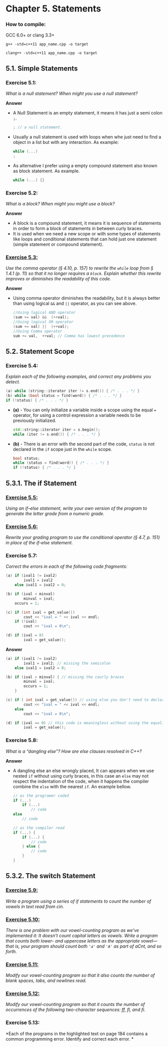 # Chapter 5. Statements

### How to compile:

GCC 6.0+ or clang 3.3+

`g++ -std=c++11 app_name.cpp -o target`

`clang++ -std=c++11 app_name.cpp -o target`

## 5.1. Simple Statements

### Exercise 5.1:

*What is a null statement? When might you use a null statement?*

**Answer**

- A Null Statement is an empty statement, it means it has just a semi colon `;`.
    ```cpp
    ; // a null statement.
    ```
- Usually a null statement is used with loops when whe just need to find a object in a list but with any interaction. As example:
    ```cpp
    while (...)
    ;
    ```

- As alternative I prefer using a  empty compound statement also known as block statement. As example.
    ```cpp
    while (...) {}
    ```

### Exercise 5.2: 

*What is a block? When might you might use a block?*

**Answer**

- A block is a compound statement, it means it is sequence of statements in order to form a block of statements in between curly braces.
- It is used when we need a new scope or with some types of statements like loops and conditional statements that can hold just one statement (simple statement or compound statement).

### [Exercise 5.3:](Exercise_03/Ex03.cpp)

*Use the comma operator (§ 4.10, p. 157) to rewrite the `while` loop from § 1.4.1 (p. 11) so that it no longer requires a `block`. Explain whether this rewrite improves or diminishes the readability of this code.*

**Answer**

- Using comma operator diminishes the readability, but it is always better than using logical `&&` and `||`  operator, as you can see above.

    ```cpp
    //Using logical AND operator
    (sum += val) &&  (++val);
    //Using logical OR operator
    (sum += val) ||  (++val);
    //Using Comma operator    
    sum += val,  ++val; // Comma has lowest precedence
    ```

## 5.2. Statement Scope

### Exercise 5.4: 

*Explain each of the following examples, and correct any problems you detect.*

```cpp
(a) while (string::iterator iter != s.end()) { /* . . . */ }
(b) while (bool status = find(word)) { /* . . . */ }
if (!status) { /* . . . */ }
```

- **(a)** - You can only initialize a variable inside a scope using the equal `=` operator, for using a control expression a variable needs to be previously initialized.
    ```cpp
    std::string::iterator iter = s.begin();
    while (iter != s.end()) { /* . . . */ }
    ```

- **(b)** - There is an error with the second part of the code, `status` is not declared in the `if` scope just in the `while` scope.
    ```cpp
    bool status;
    while (status = find(word)) { /* . . . */ }
    if (!status) { /* . . . */ }
    ```

## 5.3.1. The if Statement

### [Exercise 5.5:](Exercise_05/Ex05.cpp) 

*Using an if–else statement, write your own version of the program to generate the letter grade from a numeric grade.*

### [Exercise 5.6:](Exercise_06/Ex06.cpp)

*Rewrite your grading program to use the conditional operator (§ 4.7, p. 151) in place of the if–else statement.*

### Exercise 5.7: 

*Correct the errors in each of the following code fragments:*

```cpp
(a) if (ival1 != ival2)
        ival1 = ival2
    else ival1 = ival2 = 0;
```
```cpp
(b) if (ival < minval)
        minval = ival;
    occurs = 1;
```
```cpp
(c) if (int ival = get_value())
        cout << "ival = " << ival << endl;
    if (!ival)
        cout << "ival = 0\n";
```
```cpp
(d) if (ival = 0)
        ival = get_value();
```

**Answer**


```cpp
(a) if (ival1 != ival2)
        ival1 = ival2; // missing the semicolon
    else ival1 = ival2 = 0;
```
```cpp
(b) if (ival < minval) { // missing the courly braces
        minval = ival;
        occurs = 1;
    }
```
```cpp
(c) if ( int ival = get_value()) // using else you don't need to declare `ival` in a parent scope.
        cout << "ival = " << ival << endl;
    else
        cout << "ival = 0\n";
```
```cpp
(d) if (ival == 0) // this code is meaningless without using the equality operator.
        ival = get_value();
```

### Exercise 5.8: 

*What is a “dangling else”? How are else clauses resolved in C++?*

**Answer**

- A dangling else an else wrongly placed, It can appears when we use nested `if` without using curly braces, in this case an `else` may not respect the indentation of the code, when it happens the compiler combine the `else` with the nearest `if`. An example bellow.

    ```cpp
    // as the programer coded
    if (...) 
        if (...)
            // code
    else
        // code

    // as the compiler read
    if (...) {
        if (...) {
            // code
        } else {
            // code
        }
    }
    ```

## 5.3.2. The switch Statement

### [Exercise 5.9:](Exercise_09/Ex09.cpp) 

*Write a program using a series of if statements to count the number of vowels in text read from cin.*

### [Exercise 5.10:](Exercise_10/Ex10.cpp) 

*There is one problem with our vowel-counting program as
we’ve implemented it: It doesn’t count capital letters as vowels. Write a program that counts both lower- and uppercase letters as the appropriate vowel—that is, your program should count both `'a'` and `'A'` as part of aCnt, and so forth.*


### [Exercise 5.11:](Exercise_11/Ex11.cpp) 

*Modify our vowel-counting program so that it also counts the number of blank spaces, tabs, and newlines read.*

### [Exercise 5.12:](Exercise_12/Ex12.cpp) 

*Modify our vowel-counting program so that it counts the
number of occurrences of the following two-character sequences: ff, fl, and fi.*

### Exercise 5.13: 

*Each of the programs in the highlighted text on page 184 contains a common programming error. Identify and correct each error. *